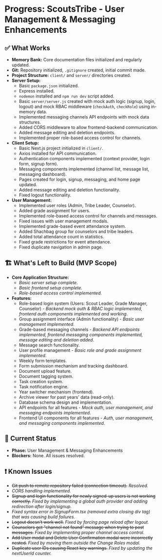 # Progress: ScoutsTribe - User Management & Messaging Enhancements

## ✅ What Works

- **Memory Bank:** Core documentation files initialized and regularly updated.
- **Git:** Repository initialized, `.gitignore` created, initial commit made.
- **Project Structure:** `client/` and `server/` directories created.
- **Server Setup:**
    - Basic `package.json` initialized.
    - Express installed.
    - `nodemon` installed and `npm run dev` script added.
    - Basic `server/server.js` created with mock auth logic (signup, login, logout) and mock RBAC middleware (`checkAuth`, `checkRole`) using in-memory data.
    - Implemented messaging channels API endpoints with mock data structures.
    - Added CORS middleware to allow frontend-backend communication.
    - Added message editing and deletion endpoints.
    - Implemented proper role-based access control for channels.
- **Client Setup:**
    - Basic Next.js project initialized in `client/`.
    - Axios installed for API communication.
    - Authentication components implemented (context provider, login form, signup form).
    - Messaging components implemented (channel list, message list, messaging dashboard).
    - Pages created for login, signup, messaging, and home page updated.
    - Added message editing and deletion functionality.
    - Fixed logout functionality.
- **User Management:**
    - Implemented user roles (Admin, Tribe Leader, Counselor).
    - Added grade assignment for users.
    - Implemented role-based access control for channels and messages.
    - Fixed issues with user management modals.
    - Implemented grade-based event attendance system.
    - Added Shachbag group for counselors and tribe leaders.
    - Added total attendance count in statistics.
    - Fixed grade restrictions for event attendance.
    - Fixed duplicate navigation in admin page.

## 🏗️ What's Left to Build (MVP Scope)

- **Core Application Structure:**
    - *Basic server setup complete.*
    - *Basic frontend setup complete.*
    - *Role-based access control implemented.*
- **Features:**
    - Role-based login system (Users: Scout Leader, Grade Manager, Counselor) - *Backend mock auth & RBAC logic implemented, frontend auth components implemented and working*.
    - Group assignment interface (Admin functionality) - *Basic user management implemented*.
    - Grade-based messaging channels - *Backend API endpoints implemented, frontend messaging components implemented, message editing and deletion added*.
    - Message search functionality.
    - User profile management - *Basic role and grade assignment implemented*.
    - Weekly form templates.
    - Form submission mechanism and tracking dashboard.
    - Document upload feature.
    - Document tagging system.
    - Task creation system.
    - Task notification engine.
    - Year switcher mechanism (frontend).
    - Archive viewer for past years' data (read-only).
    - Database schema design and implementation.
    - API endpoints for all features - *Mock auth, user management, and messaging endpoints implemented*.
    - Frontend UI components for all features - *Auth, user management, and messaging components implemented*.

## 🚦 Current Status

- **Phase:** User Management & Messaging Enhancements
- **Blockers:** None. All issues resolved.

## ❗ Known Issues
- ~~Git push to remote repository failed (connection timeout).~~ *Resolved.*
- *CORS handling implemented.*
- ~~Signup and login functionality for newly signed-up users is not working correctly.~~ *Fixed by implementing a global auth provider and adding redirection after login/signup.*
- *Fixed syntax error in SignupForm.tsx (removed extra closing div tag) that was causing build failures.*
- ~~Logout doesn't work well.~~ *Fixed by forcing page reload after logout.*
- ~~Counselors get "channel not found" message when trying to post messages.~~ *Fixed by implementing proper channel access control.*
- ~~Add User modal and Delete User Confirmation modal were incorrectly nested.~~ *Fixed by moving them outside the Change Roles modal.*
- ~~Duplicate user IDs causing React key warnings.~~ *Fixed by updating the nextUserId counter.*